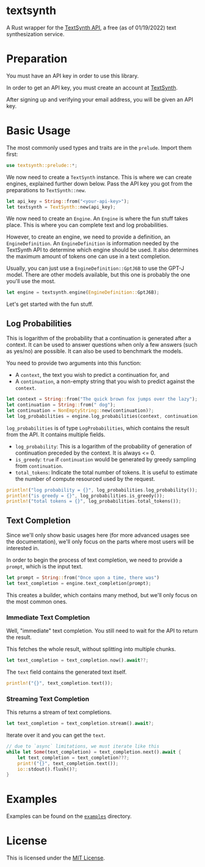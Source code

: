 # textsynth
A Rust wrapper for the [TextSynth API], a free (as of 01/19/2022) text synthesization service.

# Preparation

You must have an API key in order to use this library.

In order to get an API key, you must create an account at [TextSynth].

After signing up and verifying your email address, you will be given an API key.

# Basic Usage

The most commonly used types and traits are in the `prelude`. Import them first:

```rust
use textsynth::prelude::*;
```

We now need to create a `TextSynth` instance. This is where we can create engines, explained further down below. Pass
the API key you got from the preparations to `TextSynth::new`.

```rust
let api_key = String::from("<your-api-key>");
let textsynth = TextSynth::new(api_key);
```

We now need to create an `Engine`. An `Engine` is where the fun stuff takes place. This is where you can complete text
and log probabilities.

However, to create an engine, we need to provide a definition, an `EngineDefinition`. An `EngineDefinition` is 
information needed by the TextSynth API to determine which engine should be used. It also determines the maximum amount
of tokens one can use in a text completion.

Usually, you can just use a `EngineDefinition::GptJ6B` to use the GPT-J model. There are other models available, but
this one is probably the one you'll use the most.

```rust
let engine = textsynth.engine(EngineDefinition::GptJ6B);
```

Let's get started with the fun stuff.

## Log Probabilities

This is logarithm of the probability that a continuation is generated after a context. It can be used to answer 
questions when only a few answers (such as yes/no) are possible. It can also be used to benchmark the models.

You need to provide two arguments into this function:
  - A `context`, the text you wish to predict a continuation for, and
  - A `continuation`, a non-empty string that you wish to predict against the `context`.

```rust
let context = String::from("The quick brown fox jumps over the lazy");
let continuation = String::from(" dog");
let continuation = NonEmptyString::new(continuation)?;
let log_probabilities = engine.log_probabilities(context, continuation).await??;
```

`log_probabilities` is of type `LogProbabilities`, which contains the result from the API. It contains multiple fields.

  - `log_probability`: This is a logarithm of the probability of generation of continuation preceded by the context. It 
                       is always <= 0.
  - `is_greedy`: `true` if `continuation` would be generated by greedy sampling from `continuation`.
  - `total_tokens`: Indicate the total number of tokens. It is useful to estimate the number of compute resourced used
                    by the request. 

```rust
println!("log probability = {}", log_probabilities.log_probability());
println!("is greedy = {}", log_probabilities.is_greedy());
println!("total tokens = {}", log_probabilities.total_tokens());
```

## Text Completion

Since we'll only show basic usages here (for more advanced usages see the documentation), we'll only focus on the parts
where most users will be interested in.

In order to begin the process of text completion, we need to provide a `prompt`, which is the input text.

```rust
let prompt = String::from("Once upon a time, there was")
let text_completion = engine.text_completion(prompt);
```

This creates a builder, which contains many method, but we'll only focus on the most common ones.

### Immediate Text Completion

Well, "immediate" text completion. You still need to wait for the API to return the result.

This fetches the whole result, without splitting into multiple chunks.

```rust
let text_completion = text_completion.now().await??;
```

The `text` field contains the generated text itself.

```rust
println!("{}", text_completion.text());
```

### Streaming Text Completion

This returns a stream of text completions.

```rust
let text_completion = text_completion.stream().await?;
```

Iterate over it and you can get the `text`.

```rust
// due to `async` limitations, we must iterate like this
while let Some(text_completion) = text_completion.next().await {
    let text_completion = text_completion???;
    print!("{}", text_completion.text());
    io::stdout().flush()?;
}
```

# Examples

Examples can be found on the [`examples`] directory.

# License

This is licensed under the [MIT License].

[TextSynth API]: https://textsynth.com
[TextSynth]: https://textsynth.com
[MIT License]: LICENSE
[`examples`]: examples